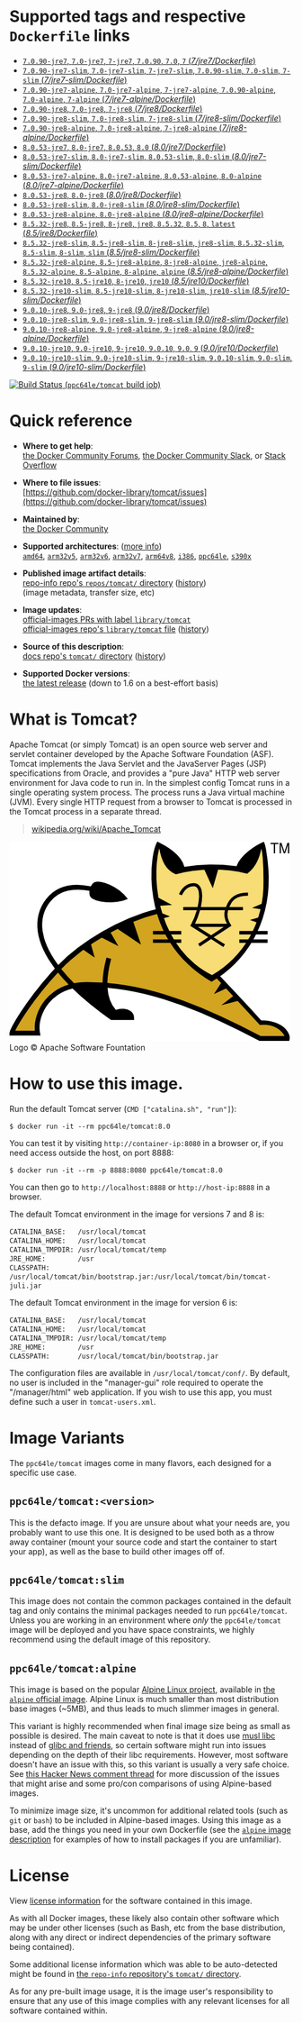 <!--

********************************************************************************

WARNING:

    DO NOT EDIT "tomcat/README.md"

    IT IS AUTO-GENERATED

    (from the other files in "tomcat/" combined with a set of templates)

********************************************************************************

-->

# Supported tags and respective `Dockerfile` links

-	[`7.0.90-jre7`, `7.0-jre7`, `7-jre7`, `7.0.90`, `7.0`, `7` (*7/jre7/Dockerfile*)](https://github.com/docker-library/tomcat/blob/7305c149df9cee83afb343c09fa4427d9842da2b/7/jre7/Dockerfile)
-	[`7.0.90-jre7-slim`, `7.0-jre7-slim`, `7-jre7-slim`, `7.0.90-slim`, `7.0-slim`, `7-slim` (*7/jre7-slim/Dockerfile*)](https://github.com/docker-library/tomcat/blob/7305c149df9cee83afb343c09fa4427d9842da2b/7/jre7-slim/Dockerfile)
-	[`7.0.90-jre7-alpine`, `7.0-jre7-alpine`, `7-jre7-alpine`, `7.0.90-alpine`, `7.0-alpine`, `7-alpine` (*7/jre7-alpine/Dockerfile*)](https://github.com/docker-library/tomcat/blob/6d19b06d7ddb8964823867867b55cac2d2cd57a1/7/jre7-alpine/Dockerfile)
-	[`7.0.90-jre8`, `7.0-jre8`, `7-jre8` (*7/jre8/Dockerfile*)](https://github.com/docker-library/tomcat/blob/7305c149df9cee83afb343c09fa4427d9842da2b/7/jre8/Dockerfile)
-	[`7.0.90-jre8-slim`, `7.0-jre8-slim`, `7-jre8-slim` (*7/jre8-slim/Dockerfile*)](https://github.com/docker-library/tomcat/blob/7305c149df9cee83afb343c09fa4427d9842da2b/7/jre8-slim/Dockerfile)
-	[`7.0.90-jre8-alpine`, `7.0-jre8-alpine`, `7-jre8-alpine` (*7/jre8-alpine/Dockerfile*)](https://github.com/docker-library/tomcat/blob/6d19b06d7ddb8964823867867b55cac2d2cd57a1/7/jre8-alpine/Dockerfile)
-	[`8.0.53-jre7`, `8.0-jre7`, `8.0.53`, `8.0` (*8.0/jre7/Dockerfile*)](https://github.com/docker-library/tomcat/blob/b8c5ddb85c4d94a3d2e459ba83beb8a3207681d0/8.0/jre7/Dockerfile)
-	[`8.0.53-jre7-slim`, `8.0-jre7-slim`, `8.0.53-slim`, `8.0-slim` (*8.0/jre7-slim/Dockerfile*)](https://github.com/docker-library/tomcat/blob/b8c5ddb85c4d94a3d2e459ba83beb8a3207681d0/8.0/jre7-slim/Dockerfile)
-	[`8.0.53-jre7-alpine`, `8.0-jre7-alpine`, `8.0.53-alpine`, `8.0-alpine` (*8.0/jre7-alpine/Dockerfile*)](https://github.com/docker-library/tomcat/blob/a0377566c7141395d74420b93c94f8fde72c7aa9/8.0/jre7-alpine/Dockerfile)
-	[`8.0.53-jre8`, `8.0-jre8` (*8.0/jre8/Dockerfile*)](https://github.com/docker-library/tomcat/blob/b8c5ddb85c4d94a3d2e459ba83beb8a3207681d0/8.0/jre8/Dockerfile)
-	[`8.0.53-jre8-slim`, `8.0-jre8-slim` (*8.0/jre8-slim/Dockerfile*)](https://github.com/docker-library/tomcat/blob/b8c5ddb85c4d94a3d2e459ba83beb8a3207681d0/8.0/jre8-slim/Dockerfile)
-	[`8.0.53-jre8-alpine`, `8.0-jre8-alpine` (*8.0/jre8-alpine/Dockerfile*)](https://github.com/docker-library/tomcat/blob/a0377566c7141395d74420b93c94f8fde72c7aa9/8.0/jre8-alpine/Dockerfile)
-	[`8.5.32-jre8`, `8.5-jre8`, `8-jre8`, `jre8`, `8.5.32`, `8.5`, `8`, `latest` (*8.5/jre8/Dockerfile*)](https://github.com/docker-library/tomcat/blob/5d36a1cb80ddf73f37353460a5b1eb0f7a675779/8.5/jre8/Dockerfile)
-	[`8.5.32-jre8-slim`, `8.5-jre8-slim`, `8-jre8-slim`, `jre8-slim`, `8.5.32-slim`, `8.5-slim`, `8-slim`, `slim` (*8.5/jre8-slim/Dockerfile*)](https://github.com/docker-library/tomcat/blob/5d36a1cb80ddf73f37353460a5b1eb0f7a675779/8.5/jre8-slim/Dockerfile)
-	[`8.5.32-jre8-alpine`, `8.5-jre8-alpine`, `8-jre8-alpine`, `jre8-alpine`, `8.5.32-alpine`, `8.5-alpine`, `8-alpine`, `alpine` (*8.5/jre8-alpine/Dockerfile*)](https://github.com/docker-library/tomcat/blob/6e4ee9a93be401c9c70aeda9f3c6ccf8a3ccdb8b/8.5/jre8-alpine/Dockerfile)
-	[`8.5.32-jre10`, `8.5-jre10`, `8-jre10`, `jre10` (*8.5/jre10/Dockerfile*)](https://github.com/docker-library/tomcat/blob/5d36a1cb80ddf73f37353460a5b1eb0f7a675779/8.5/jre10/Dockerfile)
-	[`8.5.32-jre10-slim`, `8.5-jre10-slim`, `8-jre10-slim`, `jre10-slim` (*8.5/jre10-slim/Dockerfile*)](https://github.com/docker-library/tomcat/blob/5d36a1cb80ddf73f37353460a5b1eb0f7a675779/8.5/jre10-slim/Dockerfile)
-	[`9.0.10-jre8`, `9.0-jre8`, `9-jre8` (*9.0/jre8/Dockerfile*)](https://github.com/docker-library/tomcat/blob/d5d0a055a85d851924093ed7f0ad702628f50650/9.0/jre8/Dockerfile)
-	[`9.0.10-jre8-slim`, `9.0-jre8-slim`, `9-jre8-slim` (*9.0/jre8-slim/Dockerfile*)](https://github.com/docker-library/tomcat/blob/d5d0a055a85d851924093ed7f0ad702628f50650/9.0/jre8-slim/Dockerfile)
-	[`9.0.10-jre8-alpine`, `9.0-jre8-alpine`, `9-jre8-alpine` (*9.0/jre8-alpine/Dockerfile*)](https://github.com/docker-library/tomcat/blob/52beaf7ad8bd55ae0b0f44031f370b5461209af8/9.0/jre8-alpine/Dockerfile)
-	[`9.0.10-jre10`, `9.0-jre10`, `9-jre10`, `9.0.10`, `9.0`, `9` (*9.0/jre10/Dockerfile*)](https://github.com/docker-library/tomcat/blob/d5d0a055a85d851924093ed7f0ad702628f50650/9.0/jre10/Dockerfile)
-	[`9.0.10-jre10-slim`, `9.0-jre10-slim`, `9-jre10-slim`, `9.0.10-slim`, `9.0-slim`, `9-slim` (*9.0/jre10-slim/Dockerfile*)](https://github.com/docker-library/tomcat/blob/d5d0a055a85d851924093ed7f0ad702628f50650/9.0/jre10-slim/Dockerfile)

[![Build Status](https://doi-janky.infosiftr.net/job/multiarch/job/ppc64le/job/tomcat/badge/icon) (`ppc64le/tomcat` build job)](https://doi-janky.infosiftr.net/job/multiarch/job/ppc64le/job/tomcat/)

# Quick reference

-	**Where to get help**:  
	[the Docker Community Forums](https://forums.docker.com/), [the Docker Community Slack](https://blog.docker.com/2016/11/introducing-docker-community-directory-docker-community-slack/), or [Stack Overflow](https://stackoverflow.com/search?tab=newest&q=docker)

-	**Where to file issues**:  
	[https://github.com/docker-library/tomcat/issues](https://github.com/docker-library/tomcat/issues)

-	**Maintained by**:  
	[the Docker Community](https://github.com/docker-library/tomcat)

-	**Supported architectures**: ([more info](https://github.com/docker-library/official-images#architectures-other-than-amd64))  
	[`amd64`](https://hub.docker.com/r/amd64/tomcat/), [`arm32v5`](https://hub.docker.com/r/arm32v5/tomcat/), [`arm32v6`](https://hub.docker.com/r/arm32v6/tomcat/), [`arm32v7`](https://hub.docker.com/r/arm32v7/tomcat/), [`arm64v8`](https://hub.docker.com/r/arm64v8/tomcat/), [`i386`](https://hub.docker.com/r/i386/tomcat/), [`ppc64le`](https://hub.docker.com/r/ppc64le/tomcat/), [`s390x`](https://hub.docker.com/r/s390x/tomcat/)

-	**Published image artifact details**:  
	[repo-info repo's `repos/tomcat/` directory](https://github.com/docker-library/repo-info/blob/master/repos/tomcat) ([history](https://github.com/docker-library/repo-info/commits/master/repos/tomcat))  
	(image metadata, transfer size, etc)

-	**Image updates**:  
	[official-images PRs with label `library/tomcat`](https://github.com/docker-library/official-images/pulls?q=label%3Alibrary%2Ftomcat)  
	[official-images repo's `library/tomcat` file](https://github.com/docker-library/official-images/blob/master/library/tomcat) ([history](https://github.com/docker-library/official-images/commits/master/library/tomcat))

-	**Source of this description**:  
	[docs repo's `tomcat/` directory](https://github.com/docker-library/docs/tree/master/tomcat) ([history](https://github.com/docker-library/docs/commits/master/tomcat))

-	**Supported Docker versions**:  
	[the latest release](https://github.com/docker/docker-ce/releases/latest) (down to 1.6 on a best-effort basis)

# What is Tomcat?

Apache Tomcat (or simply Tomcat) is an open source web server and servlet container developed by the Apache Software Foundation (ASF). Tomcat implements the Java Servlet and the JavaServer Pages (JSP) specifications from Oracle, and provides a "pure Java" HTTP web server environment for Java code to run in. In the simplest config Tomcat runs in a single operating system process. The process runs a Java virtual machine (JVM). Every single HTTP request from a browser to Tomcat is processed in the Tomcat process in a separate thread.

> [wikipedia.org/wiki/Apache_Tomcat](https://en.wikipedia.org/wiki/Apache_Tomcat)

![logo](https://raw.githubusercontent.com/docker-library/docs/8e31eb93a02d504d0cfe1da435aa31b377fc627d/tomcat/logo.png)Logo &copy; Apache Software Fountation

# How to use this image.

Run the default Tomcat server (`CMD ["catalina.sh", "run"]`):

```console
$ docker run -it --rm ppc64le/tomcat:8.0
```

You can test it by visiting `http://container-ip:8080` in a browser or, if you need access outside the host, on port 8888:

```console
$ docker run -it --rm -p 8888:8080 ppc64le/tomcat:8.0
```

You can then go to `http://localhost:8888` or `http://host-ip:8888` in a browser.

The default Tomcat environment in the image for versions 7 and 8 is:

	CATALINA_BASE:   /usr/local/tomcat
	CATALINA_HOME:   /usr/local/tomcat
	CATALINA_TMPDIR: /usr/local/tomcat/temp
	JRE_HOME:        /usr
	CLASSPATH:       /usr/local/tomcat/bin/bootstrap.jar:/usr/local/tomcat/bin/tomcat-juli.jar

The default Tomcat environment in the image for version 6 is:

	CATALINA_BASE:   /usr/local/tomcat
	CATALINA_HOME:   /usr/local/tomcat
	CATALINA_TMPDIR: /usr/local/tomcat/temp
	JRE_HOME:        /usr
	CLASSPATH:       /usr/local/tomcat/bin/bootstrap.jar

The configuration files are available in `/usr/local/tomcat/conf/`. By default, no user is included in the "manager-gui" role required to operate the "/manager/html" web application. If you wish to use this app, you must define such a user in `tomcat-users.xml`.

# Image Variants

The `ppc64le/tomcat` images come in many flavors, each designed for a specific use case.

## `ppc64le/tomcat:<version>`

This is the defacto image. If you are unsure about what your needs are, you probably want to use this one. It is designed to be used both as a throw away container (mount your source code and start the container to start your app), as well as the base to build other images off of.

## `ppc64le/tomcat:slim`

This image does not contain the common packages contained in the default tag and only contains the minimal packages needed to run `ppc64le/tomcat`. Unless you are working in an environment where *only* the `ppc64le/tomcat` image will be deployed and you have space constraints, we highly recommend using the default image of this repository.

## `ppc64le/tomcat:alpine`

This image is based on the popular [Alpine Linux project](http://alpinelinux.org), available in [the `alpine` official image](https://hub.docker.com/_/alpine). Alpine Linux is much smaller than most distribution base images (~5MB), and thus leads to much slimmer images in general.

This variant is highly recommended when final image size being as small as possible is desired. The main caveat to note is that it does use [musl libc](http://www.musl-libc.org) instead of [glibc and friends](http://www.etalabs.net/compare_libcs.html), so certain software might run into issues depending on the depth of their libc requirements. However, most software doesn't have an issue with this, so this variant is usually a very safe choice. See [this Hacker News comment thread](https://news.ycombinator.com/item?id=10782897) for more discussion of the issues that might arise and some pro/con comparisons of using Alpine-based images.

To minimize image size, it's uncommon for additional related tools (such as `git` or `bash`) to be included in Alpine-based images. Using this image as a base, add the things you need in your own Dockerfile (see the [`alpine` image description](https://hub.docker.com/_/alpine/) for examples of how to install packages if you are unfamiliar).

# License

View [license information](https://www.apache.org/licenses/LICENSE-2.0) for the software contained in this image.

As with all Docker images, these likely also contain other software which may be under other licenses (such as Bash, etc from the base distribution, along with any direct or indirect dependencies of the primary software being contained).

Some additional license information which was able to be auto-detected might be found in [the `repo-info` repository's `tomcat/` directory](https://github.com/docker-library/repo-info/tree/master/repos/tomcat).

As for any pre-built image usage, it is the image user's responsibility to ensure that any use of this image complies with any relevant licenses for all software contained within.
